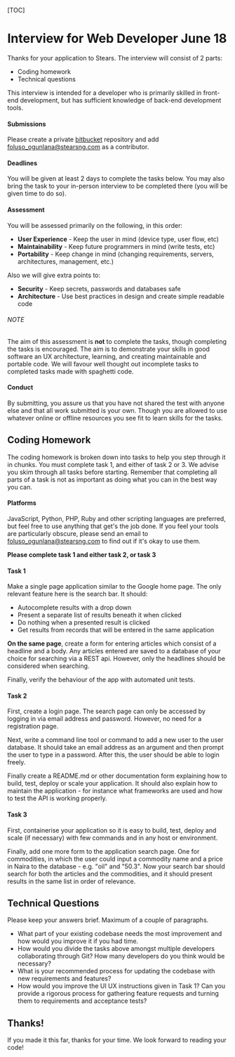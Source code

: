 [TOC]

Interview for Web Developer June 18
===================================

Thanks for your application to Stears.
The interview will consist of 2 parts:

* Coding homework
* Technical questions

This interview is intended for a developer who is primarily skilled in front-end development, but has sufficient knowledge of back-end development tools.

#### Submissions
Please create a private [bitbucket](https://bitbucket.org/) repository and add foluso_ogunlana@stearsng.com as a contributor.

#### Deadlines
You will be given at least 2 days to complete the tasks below. You may also bring the task to your in-person interview to be completed there (you will be given time to do so).

#### Assessment
You will be assessed primarily on the following, in this order:
* **User Experience** - Keep the user in mind (device type, user flow, etc)
* **Maintainability** - Keep future programmers in mind (write tests, etc)
* **Portability** - Keep change in mind (changing requirements, servers, architectures, management, etc.)

Also we will give extra points to:
* **Security** - Keep secrets, passwords and databases safe
* **Architecture** - Use best practices in design and create simple readable code

###### NOTE
The aim of this assessment is **not** to complete the tasks, though completing the tasks is encouraged. The aim is to demonstrate your skills in good software an UX architecture, learning, and creating maintainable and portable code. We will favour well thought out incomplete tasks to completed tasks made with spaghetti code.

#### Conduct
By submitting, you assure us that you have not shared the test with anyone else and that all work submitted is your own. Though you are allowed to use whatever online or offline resources you see fit to learn skills for the tasks.

## **Coding Homework**

The coding homework is broken down into tasks to help you step through it in chunks. You must complete task 1, and either of task 2 or 3.
We advise you skim through all tasks before starting. Remember that completing all parts of a task is not as important as doing what you can in the best way you can.

#### **Platforms**
JavaScript, Python, PHP, Ruby and other scripting languages are preferred, but feel free to use anything that get's the job done. If you feel your tools are particularly obscure, please send an email to foluso_ogunlana@stearsng.com to find out if it's okay to use them.

**Please complete task 1 and either task 2, or task 3**

#### Task 1

Make a single page application similar to the Google home page. The only relevant feature here is the search bar. It should:
- Autocomplete results with a drop down
- Present a separate list of results beneath it when clicked
- Do nothing when a presented result is clicked
- Get results from records that will be entered in the same application

**On the same page**, create a form for entering articles which consist of a headline and a body. Any articles entered are saved to a database of your choice for searching via a REST api.
However, only the headlines should be considered when searching.

Finally, verify the behaviour of the app with automated unit tests.

#### Task 2

First, create a login page. The search page can only be accessed by logging in via email address and password. However, no need for a registration page.

Next, write a command line tool or command to add a new user to the user database. It should take an email address as an argument and then prompt the user to type in a password. After this, the user should be able to login freely.

Finally create a README.md or other documentation form explaining how to build, test, deploy or scale your application. It should also explain how to maintain the application - for instance what frameworks are used and how to test the API is working properly.

#### Task 3

First, containerise your application so it is easy to build, test, deploy and scale (if necessary) with few commands and in any host or environment.

Finally, add one more form to the application search page. One for commodities, in which the user could input a commodity name and a price in Naira to the database - e.g. "oil" and "50.3". Now your search bar should search for both the articles and the commodities, and it should present results in the same list in order of relevance.


## **Technical Questions**

Please keep your answers brief. Maximum of a couple of paragraphs.

- What part of your existing codebase needs the most improvement and how would you improve it if you had time.
- How would you divide the tasks above amongst multiple developers collaborating through Git? How many developers do you think would be necessary?
- What is your recommended process for updating the codebase with new requirements and features?
- How would you improve the UI UX instructions given in Task 1? Can you provide a rigorous process for gathering feature requests and turning them to requirements and acceptance tests?


## Thanks!

If you made it this far, thanks for your time.
We look forward to reading your code!
